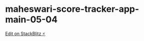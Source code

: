 # maheswari-score-tracker-app-main-05-04

[Edit on StackBlitz ⚡️](https://stackblitz.com/edit/maheswari-score-tracker-app-tqx1nn)